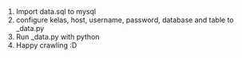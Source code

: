 1. Import data.sql to mysql
2. configure kelas, host, username, password, database and table to _data.py
3. Run _data.py with python
4. Happy crawling :D
